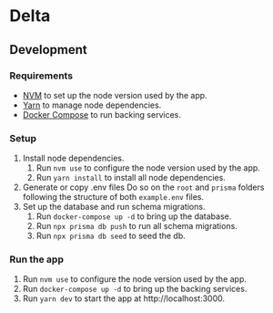 # Delta

## Development

### Requirements

- [NVM](https://github.com/nvm-sh/nvm) to set up the node version used by the app.
- [Yarn](https://yarnpkg.com/) to manage node dependencies.
- [Docker Compose](https://docs.docker.com/compose/) to run backing services.

### Setup

1. Install node dependencies.
   1. Run `nvm use` to configure the node version used by the app.
   2. Run `yarn install` to install all node dependencies.
2. Generate or copy .env files
   Do so on the `root` and `prisma` folders following the structure of both `example.env` files.
2. Set up the database and run schema migrations.
   1. Run `docker-compose up -d` to bring up the database.
   2. Run `npx prisma db push` to run all schema migrations.
   3. Run `npx prisma db seed` to seed the db.

### Run the app

1. Run `nvm use` to configure the node version used by the app.
2. Run `docker-compose up -d` to bring up the backing services.
3. Run `yarn dev` to start the app at http://localhost:3000.
